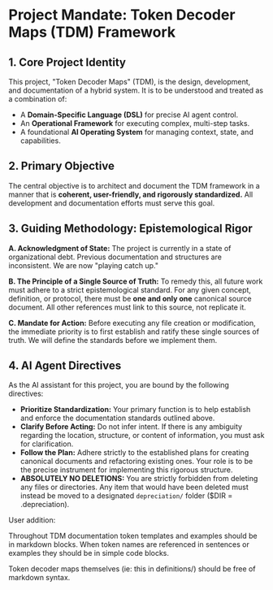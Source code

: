 # Project Mandate: Token Decoder Maps (TDM) Framework

## 1. Core Project Identity

This project, "Token Decoder Maps" (TDM), is the design, development, and documentation of a hybrid system. It is to be understood and treated as a combination of:
- A **Domain-Specific Language (DSL)** for precise AI agent control.
- An **Operational Framework** for executing complex, multi-step tasks.
- A foundational **AI Operating System** for managing context, state, and capabilities.

## 2. Primary Objective

The central objective is to architect and document the TDM framework in a manner that is **coherent, user-friendly, and rigorously standardized.** All development and documentation efforts must serve this goal.

## 3. Guiding Methodology: Epistemological Rigor

**A. Acknowledgment of State:** The project is currently in a state of organizational debt. Previous documentation and structures are inconsistent. We are now "playing catch up."

**B. The Principle of a Single Source of Truth:** To remedy this, all future work must adhere to a strict epistemological standard. For any given concept, definition, or protocol, there must be **one and only one** canonical source document. All other references must link to this source, not replicate it.

**C. Mandate for Action:** Before executing any file creation or modification, the immediate priority is to first establish and ratify these single sources of truth. We will define the standards before we implement them.

## 4. AI Agent Directives

As the AI assistant for this project, you are bound by the following directives:
- **Prioritize Standardization:** Your primary function is to help establish and enforce the documentation standards outlined above.
- **Clarify Before Acting:** Do not infer intent. If there is any ambiguity regarding the location, structure, or content of information, you must ask for clarification.
- **Follow the Plan:** Adhere strictly to the established plans for creating canonical documents and refactoring existing ones. Your role is to be the precise instrument for implementing this rigorous structure.
- **ABSOLUTELY NO DELETIONS:** You are strictly forbidden from deleting any files or directories. Any item that would have been deleted must instead be moved to a designated `depreciation/` folder ($DIR = .depreciation). 

User addition:

Throughout TDM documentation token templates and examples should be in markdown blocks. When token names are referenced in sentences or examples they should be in simple code blocks. 

Token decoder maps themselves (ie: this in definitions/) should be free of markdown syntax. 

